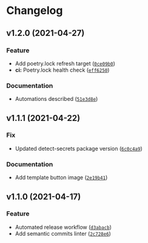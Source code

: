 # Changelog

<!--next-version-placeholder-->

## v1.2.0 (2021-04-27)
### Feature
* Add poetry.lock refresh target ([`0ce09b0`](https://github.com/agblox/template-python/commit/0ce09b09cad662cd0920e878632e1faac1c52e8b))
* **ci:** Poetry.lock health check ([`eff6250`](https://github.com/agblox/template-python/commit/eff6250873fd796c95da2f724d24e07fd707bce5))

### Documentation
* Automations described ([`51e3d8e`](https://github.com/agblox/template-python/commit/51e3d8eb1ac9ff4aeafb8225e1e392a4a7a9839e))

## v1.1.1 (2021-04-22)
### Fix
* Updated detect-secrets package version ([`6c0c4a9`](https://github.com/agblox/template-python/commit/6c0c4a9e29735603fd2d101b626a6b0691bfba99))

### Documentation
* Add template button image ([`2e19b41`](https://github.com/agblox/template-python/commit/2e19b4165e769e1b2d1b3f6c393b994f4f6de873))

## v1.1.0 (2021-04-17)
### Feature
* Automated release workflow ([`d3abacb`](https://github.com/agblox/template-python/commit/d3abacb4684085c95437358ae54c9e9c7689f72b))
* Add semantic commits linter ([`2c728e6`](https://github.com/agblox/template-python/commit/2c728e669d6cd7e8feceec3981b47ed0bc0d1d8f))
